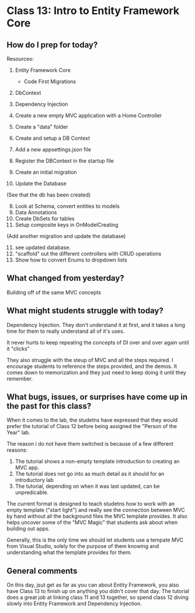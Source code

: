 # Class 13: Intro to Entity Framework Core

## How do I prep for today?
Resources:

1. Entity Framework Core
   - Code First Migrations
3. DbContext
2. Dependency Injection


1. Create a new empty MVC application with a Home Controller
2. Create a "data" folder
3. Create and setup a DB Context
4. Add a new appsettings.json file
5. Register the DBContext in the startup file
6. Create an initial migration
7. Update the Database

(See that the db has been created)

8. Look at Schema, convert entities to models
9. Data Annotations
9. Create DbSets for tables
10. Setup composite keys in OnModelCreating

(Add another migration and update the database)

11. see updated database. 
12. "scaffold" out the different controllers with CRUD operations
13. Show how to convert Enums to dropdown lists


## What changed from yesterday? 
Building off of the same MVC concepts

## What might students struggle with today?  
Dependency Injection. They don't understand it at first, and it takes a long
time for them to really understand all of it's uses. 

It never hurts to keep repeating the concepts of DI over and over again
until it "clicks"

They also struggle with the steup of MVC and all the steps required. I encourage students
to reference the steps provided, and the demos. It comes down to memorization and they
just need to keep doing it until they remember. 

## What bugs, issues, or surprises have come up in the past for this class?
When it comes to the lab, the studetns have expressed that they would prefer the 
tutorial of Class 12 before being assigned the "Person of the Year" lab.

The reason i do not have them switched is because of a few different reasons:
1. The tutorial shows a non-empty template introduction to creating an MVC app. 
2. The tutorial does not go into as much detail as it should for an introductory lab
3. The tutorial, depending on when it was last updated, can be unpredicable. 

The current format is designed to teach studetns how to work with an empty template ("start light")
and really see the connection between MVC by hand without all the background files the MVC template
provides. It also helps uncover some of the "MVC Magic" that students ask about when building out apps.

Generally, this is the only time we should let students use a tempate MVC from Visual Studio, solely
for the purpose of them knowing and understanding what the template provides for them.

## General comments

On this day, jsut get as far as you can about Entity Framework, you also have Class 13 to finish up on
anything you didn't cover that day. The tutorial does a great job at linking class 11 and 13 together, so
spend class 12 diving slowly into Entity Framework and Dependency Injection. 